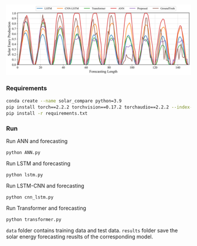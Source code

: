 ![](/plot.png)

### Requirements

```bash
conda create --name solar_compare python=3.9
pip install torch==2.2.2 torchvision==0.17.2 torchaudio==2.2.2 --index-url https://download.pytorch.org/whl/cu121
pip install -r requirements.txt
```

### Run

Run ANN and forecasting

```
python ANN.py
```

Run LSTM and forecasting

```
python lstm.py
```

Run LSTM-CNN and forecasting

```
python cnn_lstm.py
```

Run Transformer and forecasting

```
python transformer.py
```

`data` folder contains training data and test data. `results` folder save the solar energy forecasting reuslts of the corresponding model.
